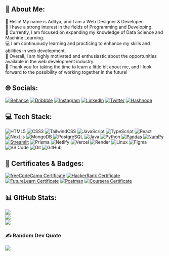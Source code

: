 ## 💫 About Me:
👋 Hello! My name is Aditya, and I am a Web Designer & Developer.<br>👀 I have a strong interest in the fields of Programming and Developing.<br>🌱 Currently, I am focused on expanding my knowledge of Data Science and Machine Learning.<br>💻 I am continuously learning and practicing to enhance my skills and abilities in web development.<br>💪 Overall, I am highly motivated and enthusiastic about the opportunities available in the web development industry.<br>🙏 Thank you for taking the time to learn a little bit about me, and I look forward to the possibility of working together in the future!


## 🌐 Socials:
[![Behance](https://img.shields.io/badge/Behance-1769ff?style=for-the-badge&logo=behance&logoColor=white)](https://behance.net/uixaadi)
[![Dribbble](https://img.shields.io/badge/Dribbble-ea4c89?style=for-the-badge&logo=dribbble&logoColor=white)](https://dribbble.com/uixaadi)
[![Instagram](https://img.shields.io/badge/Instagram-%23E4405F.svg?style=for-the-badge&logo=Instagram&logoColor=white)](https://instagram.com/uix.aadi)
[![LinkedIn](https://img.shields.io/badge/LinkedIn-%230077B5.svg?style=for-the-badge&logo=linkedin&logoColor=white)](https://linkedin.com/in/uixaadi)
[![Twitter](https://img.shields.io/badge/Twitter-%231DA1F2.svg?style=for-the-badge&logo=Twitter&logoColor=white)](https://twitter.com/uixaadi)
[![Hashnode](https://img.shields.io/badge/Hashnode-2962FF?style=for-the-badge&logo=hashnode&logoColor=white)](https://uixaadi.hashnode.dev/)

## 💻 Tech Stack:
![HTML5](https://img.shields.io/badge/html5-%23E34F26.svg?style=for-the-badge&logo=html5&logoColor=white)
![CSS3](https://img.shields.io/badge/css3-%231572B6.svg?style=for-the-badge&logo=css3&logoColor=white)
![TailwindCSS](https://img.shields.io/badge/tailwindcss-%2338B2AC.svg?style=for-the-badge&logo=tailwind-css&logoColor=white)
![JavaScript](https://img.shields.io/badge/javascript-%23323330.svg?style=for-the-badge&logo=javascript&logoColor=%23F7DF1E)
![TypeScript](https://img.shields.io/badge/TypeScript-007ACC?style=for-the-badge&logo=typescript&logoColor=white)
![React](https://img.shields.io/badge/react-%2320232a.svg?style=for-the-badge&logo=react&logoColor=%2361DAFB)
![Next.js](https://img.shields.io/badge/Next.js-000000?style=for-the-badge&logo=nextdotjs&logoColor=white)
![MongoDB](https://img.shields.io/badge/MongoDB-%234ea94b.svg?style=for-the-badge&logo=mongodb&logoColor=white)
![PostgreSQL](https://img.shields.io/badge/PostgreSQL-4169E1?style=for-the-badge&logo=postgresql&logoColor=white)
![Java](https://img.shields.io/badge/java-%23ED8B00.svg?style=for-the-badge&logo=java&logoColor=white)
![Python](https://img.shields.io/badge/python-3670A0?style=for-the-badge&logo=python&logoColor=ffdd54)
[![Pandas](https://img.shields.io/badge/pandas-150458?style=for-the-badge&logo=pandas&logoColor=white)](https://pandas.pydata.org/)
[![NumPy](https://img.shields.io/badge/NumPy-013243?style=for-the-badge&logo=numpy&logoColor=white)](https://numpy.org/)
[![Streamlit](https://img.shields.io/badge/streamlit-FF4B4B?style=for-the-badge&logo=streamlit&logoColor=white)](https://streamlit.io/)
![Prisma](https://img.shields.io/badge/Prisma-1B222D?style=for-the-badge&logo=prisma&logoColor=white)
![Netlify](https://img.shields.io/badge/netlify-%23000000.svg?style=for-the-badge&logo=netlify&logoColor=#00C7B7)
![Vercel](https://img.shields.io/badge/vercel-%23000000.svg?style=for-the-badge&logo=vercel&logoColor=white)
![Render](https://img.shields.io/badge/Render-000000?style=for-the-badge&logo=render&logoColor=white)
![Linux](https://img.shields.io/badge/Linux-FCC624?style=for-the-badge&logo=linux&logoColor=black)
![Figma](https://img.shields.io/badge/figma-%23F24E1E.svg?style=for-the-badge&logo=figma&logoColor=white)
![VS Code](https://img.shields.io/badge/vs%20code-%23007ACC.svg?style=for-the-badge&logo=visual-studio-code&logoColor=white)
![Git](https://img.shields.io/badge/git-%23F05032.svg?style=for-the-badge&logo=git&logoColor=white) 
![GitHub](https://img.shields.io/badge/github-%23121011.svg?style=for-the-badge&logo=github&logoColor=white)

## 📜 Certificates & Badges:

[![freeCodeCamp Certificate](https://img.shields.io/badge/freeCodeCamp%20Certificate-FRONT%20END%20DEVELOPMENT%20LIBRARIES-008080?style=for-the-badge&logo=freecodecamp)](https://www.freecodecamp.org/certification/uixaadi/front-end-development-libraries)
[![HackerRank Certificate](https://img.shields.io/badge/HackerRank%20Certificate-JavaScript%20(Intermediate)-1BA94C?style=for-the-badge&logo=HackerRank)](https://www.hackerrank.com/certificates/9087208b2dcf)
[![FutureLearn Certificate](https://img.shields.io/badge/FutureLearn%20Certificate-Digital%20Skills:%20User%20Experience-DE00A5?style=for-the-badge&logo=FutureLearn)](https://www.futurelearn.com/certificates/g4g8e4p)
[![Postman](https://img.shields.io/badge/Postman%20Badge-Postman%20API%20Fundamentals%20Student%20Expert-FF6C37?style=for-the-badge&logo=Postman)](https://badgr.com/backpack/badges/6469be5fc2cee4571431a90f)
[![Coursera Certificate](https://img.shields.io/badge/Coursera%20Certificate-Machine%20Learning%20with%20Python-0056D2?style=for-the-badge&logo=Coursera)](https://www.coursera.org/account/accomplishments/certificate/2325RB3KNH96)



## 📊 GitHub Stats:
![](https://github-readme-stats.vercel.app/api?username=uixaadi&theme=react&hide_border=false&include_all_commits=false&count_private=false)<br/>
![](https://github-readme-streak-stats.herokuapp.com/?user=uixaadi&theme=react&hide_border=false)<br/>
![](https://github-readme-stats.vercel.app/api/top-langs/?username=uixaadi&theme=react&hide_border=false&include_all_commits=false&count_private=false&layout=compact)

<!-- 
## 🐦 Latest Tweet
[![](https://gtce.itsvg.in/api?username=uixaadi&theme=gotham&response=false&border=false&time=false&icon=default)](https://github.com/VishwaGauravIn/github-twitter-card-embed) -->

### ✍️ Random Dev Quote
![](https://quotes-github-readme.vercel.app/api?type=horizontal&theme=dark)


